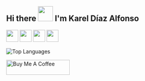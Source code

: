
## Hi there <img src="https://media.giphy.com/media/hvRJCLFzcasrR4ia7z/giphy.gif" width="40px"> I'm Karel Díaz Alfonso
[<img src="https://www.svgrepo.com/show/303292/telegram-logo.svg" style="height:2rem">](https://t.me/KarelDiazAlfonso)
[<img src="https://www.svgrepo.com/show/138936/linkedin.svg" style="height:2rem">](https://www.linkedin.com/in/karel-diaz-alfonso-7737a6122/)
[<img src="https://www.svgrepo.com/show/157815/twitter.svg" style="height:2rem">](https://twitter.com/KarelDiazA)
[<img src="https://storage.googleapis.com/opensea-static/Logomark/Logomark-Blue.svg" style="height:2rem">](https://opensea.io/kareldiaz)

![Top Languages](https://github-readme-stats.vercel.app/api/top-langs/?username=KarelDiaz&layout=compact)

<a href="https://www.buymeacoffee.com/kareldiaz" target="_blank" rel="noreferrer nofollow">
  <img src="https://cdn.buymeacoffee.com/buttons/default-white.png" alt="Buy Me A Coffee" height="40" width="170" >
</a>
